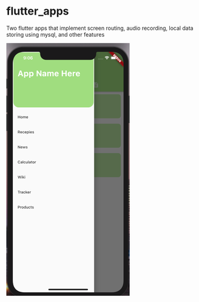 # flutter_apps
Two flutter apps that implement screen routing, audio recording, local data storing using mysql, and other features 

![Screenshot](ScreenShot1.png)
